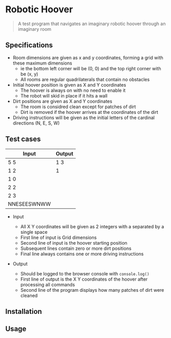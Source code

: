 # Robotic Hoover
> A test program that navigates an imaginary robotic hoover through an imaginary room

## Specifications

* Room dimensions are given as x and y coordinates, forming a grid with these maximum dimensions
    * ie the bottom left corner will be (0, 0) and the top right corner with be (x, y)
    * All rooms are regular quadrilaterals that contain no obstacles
* Initial hoover position is given as X and Y coordinates
    * The hoover is always on with no need to enable it
    * The robot will skid in place if it hits a wall
* Dirt positions are given as X and Y coordinates
    * The room is considred clean except for patches of dirt
    * Dirt is removed if the hoover arrives at the coordinates of the dirt
* Driving instructions will be given as the initial letters of the cardinal directions (N, E, S, W)

## Test cases
Input | Output
-|-
5 5 | 1 3
1 2 | 1
1 0 |  
2 2 | 
2 3 | 
NNESEESWNWW | 
* Input
    * All X Y coordinates will be given as 2 integers with a separated by a single space
    * First line of input is Grid dimensions
    * Second line of input is the hoover starting position
    * Subsequent lines contain zero or more dirt positions
    * Final line always contains one or more driving instructions

* Output
    * Should be logged to the browser console with `console.log()`
    * First line of output is the X Y coordinates of the hoover after processing all commands
    * Second line of the program displays how many patches of dirt were cleaned
## Installation

## Usage